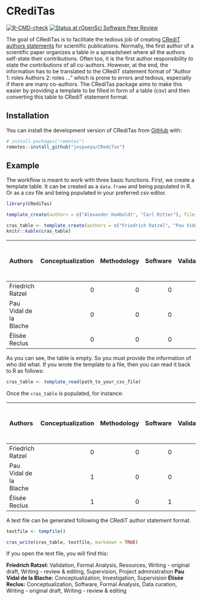 
<!-- README.md is generated from README.Rmd. Please edit that file -->

# CRediTas

<!-- badges: start -->

[![R-CMD-check](https://github.com/jospueyo/CRediTas/actions/workflows/R-CMD-check.yaml/badge.svg)](https://github.com/jospueyo/CRediTas/actions/workflows/R-CMD-check.yaml)
[![Status at rOpenSci Software Peer
Review](https://badges.ropensci.org/576_status.svg)](https://github.com/ropensci/software-review/issues/576)
<!-- badges: end -->

The goal of CRediTas is to facilitate the tedious job of creating
[CRediT authors statements](https://credit.niso.org/) for scientific
publications. Normally, the first author of a scientific paper organizes
a table in a spreadsheet where all the authors self-state their
contributions. Often too, it is the first author responsibility to state
the contributions of all co-authors. However, at the end, the
information has to be translated to the CRediT statement format of
“Author 1: roles Authors 2: roles …” which is prone to errors and
tedious, especially if there are many co-authors. The CRediTas package
aims to make this easier by providing a template to be filled in form of
a table (csv) and then converting this table to CRediT statement format.

## Installation

You can install the development version of CRediTas from
[GitHub](https://github.com/) with:

``` r
# install.packages("remotes")
remotes::install_github("jospueyo/CRediTas")
```

## Example

The workflow is meant to work with three basic functions. First, we
create a template table. It can be created as a `data.frame` and being
populated in R. Or as a csv file and being populated in your preferred
csv editor.

``` r
library(CRediTas)

template_create(authors = c("Alexander Humboldt", "Carl Ritter"), file = tempfile())

cras_table <- template_create(authors = c("Friedrich Ratzel", "Pau Vidal de la Blache", "Élisée Reclus"))
knitr::kable(cras_table)
```

| Authors                | Conceptualization | Methodology | Software | Validation | Formal Analysis | Investigation | Resources | Data curation | Writing - original draft | Writing - review & editing | Visualization | Supervision | Project administration | Funding acquisition |
|:-----------------------|------------------:|------------:|---------:|-----------:|----------------:|--------------:|----------:|--------------:|-------------------------:|---------------------------:|--------------:|------------:|-----------------------:|--------------------:|
| Friedrich Ratzel       |                 0 |           0 |        0 |          0 |               0 |             0 |         0 |             0 |                        0 |                          0 |             0 |           0 |                      0 |                   0 |
| Pau Vidal de la Blache |                 0 |           0 |        0 |          0 |               0 |             0 |         0 |             0 |                        0 |                          0 |             0 |           0 |                      0 |                   0 |
| Élisée Reclus          |                 0 |           0 |        0 |          0 |               0 |             0 |         0 |             0 |                        0 |                          0 |             0 |           0 |                      0 |                   0 |

As you can see, the table is empty. So you must provide the information
of who did what. If you wrote the template to a file, then you can read
it back to R as follows:

``` r
cras_table <- template_read(path_to_your_csv_file)
```

Once the `cras_table` is populated, for instance:

| Authors                | Conceptualization | Methodology | Software | Validation | Formal Analysis | Investigation | Resources | Data curation | Writing - original draft | Writing - review & editing | Visualization | Supervision | Project administration | Funding acquisition |
|:-----------------------|------------------:|------------:|---------:|-----------:|----------------:|--------------:|----------:|--------------:|-------------------------:|---------------------------:|--------------:|------------:|-----------------------:|--------------------:|
| Friedrich Ratzel       |                 0 |           0 |        0 |          1 |               1 |             0 |         1 |             0 |                        1 |                          1 |             0 |           1 |                      1 |                   0 |
| Pau Vidal de la Blache |                 1 |           0 |        0 |          0 |               0 |             1 |         0 |             0 |                        0 |                          0 |             0 |           1 |                      0 |                   0 |
| Élisée Reclus          |                 1 |           0 |        1 |          0 |               1 |             0 |         0 |             1 |                        1 |                          1 |             0 |           0 |                      0 |                   0 |

A text file can be generated following the CRediT author statement
format.

``` r
textfile <- tempfile()

cras_write(cras_table, textfile, markdown = TRUE)
```

If you open the text file, you will find this:

**Friedrich Ratzel:** Validation, Formal Analysis, Resources, Writing -
original draft, Writing - review & editing, Supervision, Project
administration **Pau Vidal de la Blache:** Conceptualization,
Investigation, Supervision **Élisée Reclus:** Conceptualization,
Software, Formal Analysis, Data curation, Writing - original draft,
Writing - review & editing
